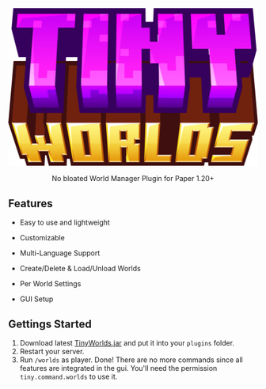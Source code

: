 <div align="center">
<div>
    <img src="https://raw.githubusercontent.com/teraprath/TinyWorlds/main/img/tinyworlds.png">
    <p>No bloated World Manager Plugin for Paper 1.20+ <p>
</div>
</div>

## Features

- Easy to use and lightweight
- Customizable
- Multi-Language Support
- Create/Delete & Load/Unload Worlds
- Per World Settings

- GUI Setup

## Gettings Started
1. Download latest [TinyWorlds.jar](https://github.com/teraprath/TinyWorlds/releases/tag/1.0-SNAPSHOT) and put it into your `plugins` folder.
2. Restart your server.
3. Run `/worlds` as player. Done! There are no more commands since all features are integrated in the gui. You'll need the permission `tiny.command.worlds` to use it.

